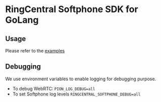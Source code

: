 # RingCentral Softphone SDK for GoLang

## Usage

Please refer to the [examples](./examples)


## Debugging

We use environment variables to enable logging for debugging purpose.

- To debug WebRTC: `PION_LOG_DEBUG=all`
- To set Softphone log levels `RINGCENTRAL_SOFTPHONE_DEBUG=all`
